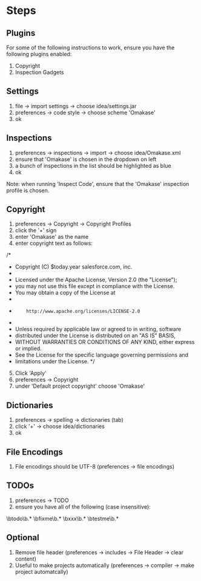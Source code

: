 Steps
=====

Plugins
-------
For some of the following instructions to work, ensure you have the following plugins enabled:

1. Copyright
2. Inspection Gadgets

Settings
--------
1. file -> import settings -> choose idea/settings.jar
2. preferences -> code style -> choose scheme 'Omakase'
3. ok

Inspections
-----------
1. preferences -> inspections -> import -> choose idea/Omakase.xml
2. ensure that 'Omakase' is chosen in the dropdown on left
3. a bunch of inspections in the list should be highlighted as blue
3. ok

Note: when running 'Inspect Code', ensure that the 'Omakase' inspection profile is chosen.

Copyright
---------
1. preferences -> Copyright -> Copyright Profiles
2. click the '+' sign
3. enter 'Omakase' as the name
4. enter copyright text as follows:

/*
 * Copyright (C) $today.year salesforce.com, inc.
 *
 * Licensed under the Apache License, Version 2.0 (the "License");
 * you may not use this file except in compliance with the License.
 * You may obtain a copy of the License at
 *
 *         http://www.apache.org/licenses/LICENSE-2.0
 *
 * Unless required by applicable law or agreed to in writing, software
 * distributed under the License is distributed on an "AS IS" BASIS,
 * WITHOUT WARRANTIES OR CONDITIONS OF ANY KIND, either express or implied.
 * See the License for the specific language governing permissions and
 * limitations under the License.
 */

 5. Click 'Apply'
 6. preferences -> Copyright
 7. under 'Default project copyright' choose 'Omakase'

Dictionaries
------------
1. preferences -> spelling -> dictionaries (tab)
2. click '+' -> choose idea/dictionaries
3. ok

File Encodings
--------------
1. File encodings should be UTF-8 (preferences -> file encodings)

TODOs
-----
1. preferences -> TODO
2. ensure you have all of the following (case insensitive):

\btodo\b.*
\bfixme\b.*
\bxxx\b.*
\btestme\b.*

Optional
--------
1. Remove file header (preferences -> includes -> File Header -> clear content)
2. Useful to make projects automatically (preferences -> compiler -> make project automatcally)


